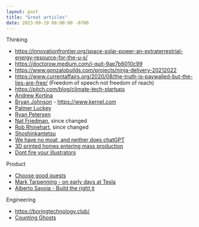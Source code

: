 ```yaml
---
layout: post
title: "Great articles"
date: 2023-09-19 08:00:00 -0700
---
```


Thinking
- https://innovationfrontier.org/space-solar-power-an-extraterrestrial-energy-resource-for-the-u-s/
- https://doctorow.medium.com/i-quit-9ae7b6010c99
- https://www.gonzalobuilds.com/projects/ninja-delivery-20212022
- https://www.currentaffairs.org/2020/08/the-truth-is-paywalled-but-the-lies-are-free/ (Freedom of speech not freedom of reach)
- https://pitch.com/blog/climate-tech-startups
- [Andrew Kortina](https://kortina.nyc)
- [Bryan Johnson](https://www.mfmpod.com/bryan-johnson-current-business-ventures-after-selling-his-company-to-paypal-for-800-million/) - https://www.kernel.com
- [Palmer Luckey](https://www.mfmpod.com/oculus-anduril-founder-palmer-luckey-from-flipping-iphones-on-ebay-to-selling-for-2bn-to-facebook/)
- [Ryan Petersen](https://www.ycombinator.com/blog/ryan-petersen-on-building-flexport-a-modern-freight-forwarder)
- [Nat Friedman](https://nat.org/), since changed
- [Rob Rhinehart](https://www.robrhinehart.com/), since changed
- [Shoshinkantetsu](https://asnewman.github.io/shoshikantetsu)
- [We have no moat, and neither does chatGPT](https://www.semianalysis.com/p/google-we-have-no-moat-and-neither)
- [3D printed homes entering mass production](https://www.youtube.com/watch?v=Y-4S7cdo3tY)
- [Dont fire your illustrators](https://sambleckley.com/writing/dont-fire-your-illustrator.html)

Product

- [Choose good quests](https://www.piratewires.com/p/choose-good-quests)
- [Mark Tarpenning - on early days at Tesla](https://www.youtube.com/watch?v=r46x_ti__vs)
- [Alberto Savoia - Build the right it](https://www.youtube.com/watch?v=3sUozPcH4fY)

Engineering
- https://boringtechnology.club/
- [Counting Ghosts](https://pcmaffey.com/counting-ghosts)
